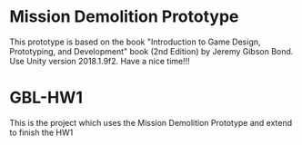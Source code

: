 # Mission Demolition Prototype
This prototype is based on the book "Introduction to Game Design, Prototyping, and Development" book (2nd Edition) by Jeremy Gibson Bond. Use Unity version 2018.1.9f2. Have a nice time!!!


# GBL-HW1
This is the project which uses the Mission Demolition Prototype and extend to finish the HW1
